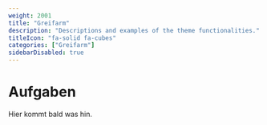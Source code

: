 ```yaml
---
weight: 2001
title: "Greifarm"
description: "Descriptions and examples of the theme functionalities."
titleIcon: "fa-solid fa-cubes"
categories: ["Greifarm"]
sidebarDisabled: true
---
```


# Aufgaben

Hier kommt bald was hin.
